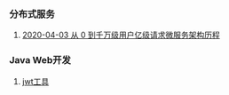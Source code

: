 

### 分布式服务

1.   [2020-04-03 从 0 到千万级用户亿级请求微服务架构历程](https://www.infoq.cn/article/BVITbB8kOGSjK2GimDLW)

### Java Web开发

1. [jwt工具](https://connect2id.com/products/nimbus-jose-jwt)